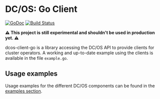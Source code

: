 # DC/OS: Go Client

[![GoDoc](https://godoc.org/github.com/dcos/client-go/dcos?status.svg)](https://godoc.org/github.com/dcos/client-go/dcos) [![Build Status](https://travis-ci.org/dcos/client-go.svg?branch=master)](https://travis-ci.org/dcos/client-go)

**⚠️ This project is still experimental and shouldn't be used in production yet. ⚠️**

dcos-client-go is a library accessing the DC/OS API to provide clients for cluster operators. A working and up-to-date example using the clients is available in the file `example.go`.

## Usage examples

Usage examples for the different DC/OS components can be found in the [examples section](examples).
